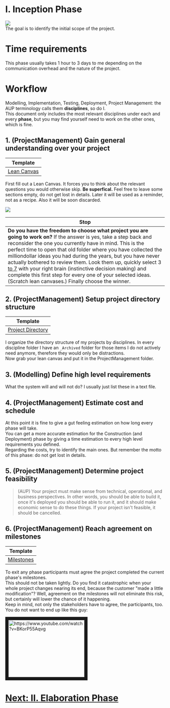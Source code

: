 # I. Inception Phase

![](https://github.com/nopara73/ForeverAloneProgramming/blob/master/Resources/Inception2.jpg)  
The goal is to identify the initial scope of the project. 

# Time requirements
This phase usually takes 1 hour to 3 days to me depending on the communication overhead and the nature of the project.

# Workflow
Modelling, Implementation, Testing, Deployment, Project Management: the AUP terminology calls them **disciplines**, so do I.  
This document only includes the most relevant disciplines under each and every **phase**, but you may find yourself need to work on the other ones, which is fine.  

## 1. (ProjectManagement) Gain general understanding over your project  
|Template|
|---|
|[Lean Canvas](https://docs.google.com/spreadsheets/d/1HTz5RHYRFxHEfB-0ZlRJPw5l_qQaYGIj4VRbATSVy0c/edit?usp=sharing)|  

First fill out a Lean Canvas. It forces you to think about the relevant questions you would otherwise skip. **Be superfical.** Feel free to leave some sections empty, do not get lost in details. Later it will be used as a reminder, not as a recipe. Also it will be soon discarded.

![](https://github.com/nopara73/ForeverAloneProgramming/blob/master/Resources/LeanCanvas.png)  

|Stop|
|---|
|**Do you have the freedom to choose what project you are going to work on?** If the answer is yes, take a step back and reconsider the one you currently have in mind. This is the perfect time to open that old folder where you have collected the milliondollar ideas you had during the years, but you have never actually bothered to review them. Look them up, quickly select 3 [to 7](http://phys.org/news/2009-11-brain-magic.html) with your right brain (instinctive decision making) and complete this first step for every one of your selected ideas. (Scratch lean canvases.) Finally choose the winner.|

## 2. (ProjectManagement) Setup project directory structure

|Template|
|---|
|[Project Directory](https://drive.google.com/folderview?id=0B2Y-ddI1xJy7ZjY1SzE0Sk5MaGM&usp=sharing)|

I organize the directory structure of my projects by disciplines. In every discipline folder I have an `_Archived` folder for those items I do not actively need anymore, therefore they would only be distractions.  
Now grab your lean canvas and put it in the ProjectManagement folder.

## 3. (Modelling) Define high level requirements  
What the system will and will not do? I usually just list these in a text file.

## 4. (ProjectManagement) Estimate cost and schedule

At this point it is fine to give a gut feeling estimation on how long every phase will take.  
You can get a more accurate estimation for the Construction (and Deployment) phase by giving a time estimation to every high level requirements you defined.  
Regarding the costs, try to identify the main ones. But remember the motto of this phase: do not get lost in details.

## 5. (ProjectManagement) Determine project feasibility

> (AUP) Your project must make sense from technical, operational, and business perspectives. In other words, you should be able to build it, once it's deployed you should be able to run it, and it should make economic sense to do these things.  If your project isn't feasible, it should be cancelled.

## 6. (ProjectManagement) Reach agreement on milestones
|Template|
|---|
|[Milestones](https://docs.google.com/spreadsheets/d/1Du0ZyJNEk_0sKSfAKMe3H6vMxC6S8520Nag32If0BRY/edit?usp=sharing)|

To exit any phase participants must agree the project completed the current phase's milestones.  
This should not be taken lightly. Do you find it catastrophic when your whole project changes nearing its end, because the customer "made a little modification"? Well, agreement on the milestones will not eliminate this risk, but certainly will lower the chance of it happening.  
Keep in mind, not only the stakeholders have to agree, the participants, too. You do not want to end up like this guy:

<a href="http://www.youtube.com/watch?feature=player_embedded&v=BKorP55Aqvg
" target="_blank"><img src="http://img.youtube.com/vi/BKorP55Aqvg/0.jpg" 
alt="https://www.youtube.com/watch?v=BKorP55Aqvg" width="240" height="180" border="10" /></a>


# [Next: II. Elaboration Phase](https://github.com/nopara73/ForeverAloneProgramming/blob/master/Elaboration.md)
